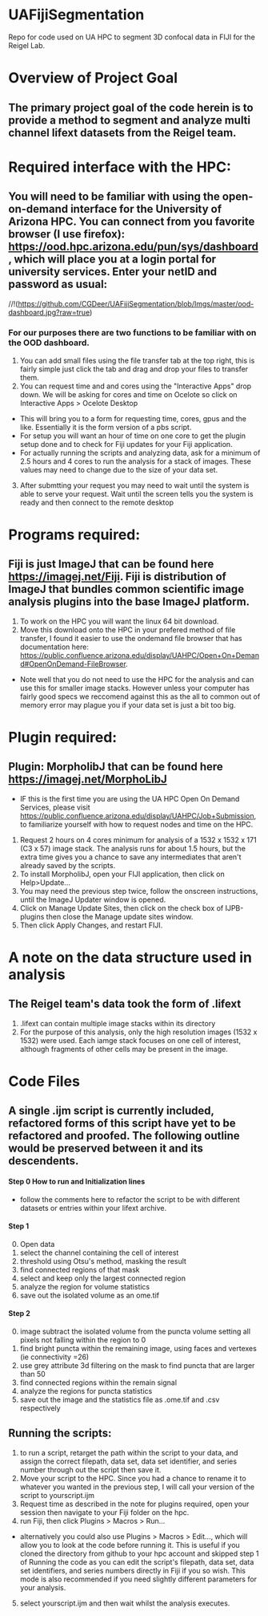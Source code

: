 # UAFijiSegmentation
Repo for code used on UA HPC to segment 3D confocal data in FIJI for the Reigel Lab. 

# Overview of Project Goal
## The primary project goal of the code herein is to provide a method to segment and analyze multi channel lifext datasets from the Reigel team.  

# Required interface with the HPC:
## You will need to be familiar with using the open-on-demand interface for the University of Arizona HPC.  You can connect from you favorite browser (I use firefox): https://ood.hpc.arizona.edu/pun/sys/dashboard, which will place you at a login portal for university services.  Enter your netID and password as usual:
//!(https://github.com/CGDeer/UAFijiSegmentation/blob/Imgs/master/ood-dashboard.jpg?raw=true)
### For our purposes there are two functions to be familiar with on the OOD dashboard.   
1. You can add small files using the file transfer tab at the top right, this is fairly simple just click the tab and drag and drop your files to transfer them.
2. You can request time and and cores using the "Interactive Apps" drop down.  We will be asking for cores and time on Ocelote so click on Interactive Apps > Ocelote Desktop
- This will bring you to a form for requesting time, cores, gpus and the like.  Essentially it is the form version of a pbs script.  
-   For setup you will want an hour of time on one core to get the plugin setup done and to check for Fiji updates for your Fiji application. 
-   For actually running the scripts and analyzing data, ask for a minimum of 2.5 hours and 4 cores to run the analysis for a stack of images.  These values may need to change due to the size of your data set.
3. After submtting your request you may need to wait until the system is able to serve your request. Wait until the screen tells you the system is ready and then connect to the remote desktop


# Programs required:
## Fiji is just ImageJ that can be found here https://imagej.net/Fiji.  Fiji is  distribution of ImageJ that bundles common scientific image analysis plugins into the base ImageJ platform.
1. To work on the HPC you will want the linux 64 bit download.  
2. Move this download onto the HPC in your prefered method of file transfer, I found it easier to use the ondemand file browser that has documentation here: https://public.confluence.arizona.edu/display/UAHPC/Open+On+Demand#OpenOnDemand-FileBrowser.
- Note well that you do not need to use the HPC for the analysis and can use this for smaller image stacks.  However unless your computer has fairly good specs we reccomend against this as the all to common out of memory error may plague you if your data set is just a bit too big.

# Plugin required:
## Plugin: MorpholibJ that can be found here https://imagej.net/MorphoLibJ 
- IF this is the first time you are using the UA HPC Open On Demand Services, please visit https://public.confluence.arizona.edu/display/UAHPC/Job+Submission, to familiarize yourself with how to request nodes and time on the HPC.  
1. Request 2 hours on 4 cores minimum for analysis of a 1532 x 1532 x 171 (C3 x 57) image stack.  The analysis runs for about 1.5 hours, but the extra time gives you a chance to save any intermediates that aren't already saved by the scripts.
2. To install MorpholibJ, open your FIJI application, then click on Help>Update...
3. You may need the previous step twice, follow the onscreen instructions, until the ImageJ Updater window is opened.
4. Click on Manage Update Sites, then click on the check box of IJPB-plugins then close the Manage update sites window.
5. Then click Apply Changes, and restart FIJI.

# A note on the data structure used in analysis
## The Reigel team's data took the form of .lifext 
1.  .lifext can contain multiple image stacks within its directory
2.  For the purpose of this analysis, only the high resolution images (1532 x 1532) were used.  Each iamge stack focuses on one cell of interest, although fragments of other cells may be present in the image.

# Code Files

## A single .ijm script is currently included, refactored forms of this script have yet to be refactored and proofed. The following outline would be preserved between it and its descendents.
#### Step 0 How to run and Initialization lines
- follow the comments here to refactor the script to be with different datasets or entries within your lifext archive.  
#### Step 1
0. Open data
1. select the channel containing the cell of interest
2. threshold using Otsu's method, masking the result
3. find connected regions of that mask
4. select and keep only the largest connected region
5. analyze the region for volume statistics
6. save out the isolated volume as an ome.tif
#### Step 2
0. image subtract the isolated volume from the puncta volume setting all pixels not falling within the region to 0
1. find bright puncta within the remaining image, using faces and vertexes (ie connectivity =26)
2. use grey attribute 3d filtering on the mask to find puncta that are larger than 50
3. find connected regions within the remain signal
4. analyze the regions for puncta statistics
5. save out the image and the statistics file as .ome.tif and .csv respectively

## Running the scripts:
1. to run a script, retarget the path within the script to your data, and assign the correct filepath, data set, data set identifier, and series number through out the script then save it.  
2. Move your script to the HPC. Since you had a chance to rename it to whatever you wanted in the previous step, I will call your version of the script to yourscript.ijm
3. Request time as described in the note for plugins required, open your session then navigate to your Fiji folder on the hpc.
4. run Fiji, then click Plugins > Macros > Run...
- alternatively you could also use Plugins > Macros > Edit..., which will allow you to look at the code before running it.  This is useful if you cloned the directory from github to your hpc account and skipped step 1 of Running the code as you can edit the script's filepath, data set, data set identifiers, and series numbers directly in Fiji if you so wish.  This mode is also recommended if you need slightly different parameters for your analysis. 
5. select yourscript.ijm and then wait whilst the analysis executes.

